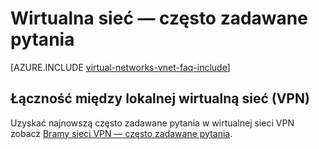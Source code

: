 <properties 
   pageTitle="Wirtualna sieć — często zadawane pytania"
   description="Azure wirtualnej sieci (VNet) — często zadawane pytania"
   services="virtual-network"
   documentationCenter="na"
   authors="jimdial"
   manager="carmonm"
   editor="tysonn" />
<tags 
   ms.service="virtual-network"
   ms.devlang="na"
   ms.topic="article"
   ms.tgt_pltfrm="na"
   ms.workload="infrastructure-services"
   ms.date="03/15/2016"
   ms.author="jdial" />

# <a name="virtual-network-faq"></a>Wirtualna sieć — często zadawane pytania

[AZURE.INCLUDE [virtual-networks-vnet-faq-include](../../includes/virtual-networks-vnet-faq-include.md)]

## <a name="virtual-network-cross-premises-connectivity-vpns"></a>Łączność między lokalnej wirtualną sieć (VPN)

Uzyskać najnowszą często zadawane pytania w wirtualnej sieci VPN zobacz [Bramy sieci VPN — często zadawane pytania](../vpn-gateway/vpn-gateway-vpn-faq.md).
